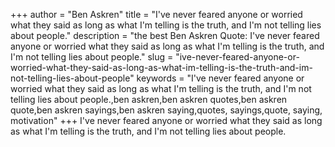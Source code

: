 +++
author = "Ben Askren"
title = "I've never feared anyone or worried what they said as long as what I'm telling is the truth, and I'm not telling lies about people."
description = "the best Ben Askren Quote: I've never feared anyone or worried what they said as long as what I'm telling is the truth, and I'm not telling lies about people."
slug = "ive-never-feared-anyone-or-worried-what-they-said-as-long-as-what-im-telling-is-the-truth-and-im-not-telling-lies-about-people"
keywords = "I've never feared anyone or worried what they said as long as what I'm telling is the truth, and I'm not telling lies about people.,ben askren,ben askren quotes,ben askren quote,ben askren sayings,ben askren saying,quotes, sayings,quote, saying, motivation"
+++
I've never feared anyone or worried what they said as long as what I'm telling is the truth, and I'm not telling lies about people.
